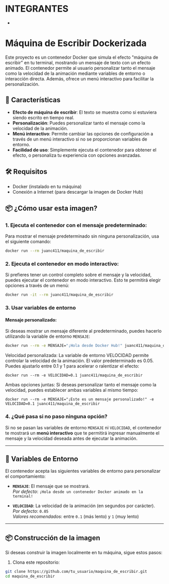 # INTEGRANTES

- 

# Máquina de Escribir Dockerizada

Este proyecto es un contenedor Docker que simula el efecto "máquina de escribir" en tu terminal, mostrando un mensaje de texto con un efecto animado. El contenedor permite al usuario personalizar tanto el mensaje como la velocidad de la animación mediante variables de entorno o interacción directa. Además, ofrece un menú interactivo para facilitar la personalización.

## 🚀 Características

- **Efecto de máquina de escribir**: El texto se muestra como si estuviera siendo escrito en tiempo real.
- **Personalización**: Puedes personalizar tanto el mensaje como la velocidad de la animación.
- **Menú interactivo**: Permite cambiar las opciones de configuración a través de un menú interactivo si no se proporcionan variables de entorno.
- **Facilidad de uso**: Simplemente ejecuta el contenedor para obtener el efecto, o personaliza tu experiencia con opciones avanzadas.

## 🛠️ Requisitos

- Docker (instalado en tu máquina)
- Conexión a Internet (para descargar la imagen de Docker Hub)

## 📦 ¿Cómo usar esta imagen?

### 1. Ejecuta el contenedor con el mensaje predeterminado:

Para mostrar el mensaje predeterminado sin ninguna personalización, usa el siguiente comando:

```bash
docker run --rm juanc411/maquina_de_escribir 

```

### 2. Ejecuta el contenedor en modo interactivo:

Si prefieres tener un control completo sobre el mensaje y la velocidad, puedes ejecutar el contenedor en modo interactivo. Esto te permitirá elegir opciones a través de un menú:

```bash
docker run -it --rm juanc411/maquina_de_escribir
```

### 3. Usar variables de entorno

#### Mensaje personalizado:

Si deseas mostrar un mensaje diferente al predeterminado, puedes hacerlo utilizando la variable de entorno `MENSAJE`:

```bash
docker run --rm -e MENSAJE="¡Hola desde Docker Hub!" juanc411/maquina_de_escribir
```
Velocidad personalizada:
La variable de entorno VELOCIDAD permite controlar la velocidad de la animación. El valor predeterminado es 0.05. Puedes ajustarlo entre 0.1 y 1 para acelerar o ralentizar el efecto:
```
docker run --rm -e VELOCIDAD=0.1 juanc411/maquina_de_escribir
```
Ambas opciones juntas:
Si deseas personalizar tanto el mensaje como la velocidad, puedes establecer ambas variables al mismo tiempo:
```
docker run --rm -e MENSAJE="¡Este es un mensaje personalizado!" -e VELOCIDAD=0.1 juanc411/maquina_de_escribir
```
### 4. ¿Qué pasa si no paso ninguna opción?

Si no se pasan las variables de entorno `MENSAJE` ni `VELOCIDAD`, el contenedor te mostrará un **menú interactivo** que te permitirá ingresar manualmente el mensaje y la velocidad deseada antes de ejecutar la animación.

---

## 🔧 Variables de Entorno

El contenedor acepta las siguientes variables de entorno para personalizar el comportamiento:

- **`MENSAJE`**: El mensaje que se mostrará.  
  _Por defecto_: `¡Hola desde un contenedor Docker animado en la terminal!`

- **`VELOCIDAD`**: La velocidad de la animación (en segundos por carácter).  
  _Por defecto_: `0.05`  
  _Valores recomendados_: entre `0.1` (más lento) y `1` (muy lento)

---

## 📦 Construcción de la imagen

Si deseas construir la imagen localmente en tu máquina, sigue estos pasos:

1. Clona este repositorio:

```bash
git clone https://github.com/tu_usuario/maquina_de_escribir.git
cd maquina_de_escribir

